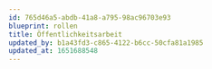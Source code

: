 ```yaml
---
id: 765d46a5-abdb-41a8-a795-98ac96703e93
blueprint: rollen
title: Öffentlichkeitsarbeit
updated_by: b1a43fd3-c865-4122-b6cc-50cfa81a1985
updated_at: 1651688548
---
```

